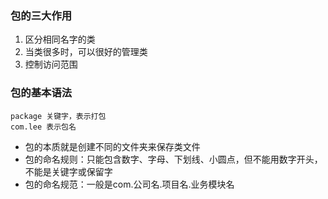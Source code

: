 ### 包的三大作用
1. 区分相同名字的类
2. 当类很多时，可以很好的管理类
3. 控制访问范围

### 包的基本语法
```package com.lee
package 关键字，表示打包
com.lee 表示包名
```

- 包的本质就是创建不同的文件夹来保存类文件
- 包的命名规则：只能包含数字、字母、下划线、小圆点，但不能用数字开头，不能是关键字或保留字
- 包的命名规范：一般是com.公司名.项目名.业务模块名